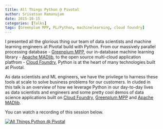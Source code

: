 ```yaml
---
title: All Things Python @ Pivotal
author: Srivatsan Ramanujam
date: 2015-10-15
categories: [Talks]
tags: [Greenplum MPP, PL/Python, machinelearning, cloud foundry]
---
```


I presented all the glorious thing our team of data scientists and machine learning engineers at Pivotal build with Python. From our massively parallel processing database - [Greenplum MPP](https://greenplum.org/), our in-database machine learning library - [Apache MADlib](https://madlib.apache.org/), to the open source multi-cloud application platfrom - [Cloud Foundry](https://www.cloudfoundry.org/), Python is at the heart of many technologies built at Pivotal.

As data scientists and ML engineers, we have the privilege to harness these tools at scale to solve business problems for our customers. In cluded in this talk is an overview of how we leverage Python in our day-to-day lives as data scientists and engineers and some pretty cool demos of data science applications built on [Cloud Foundry](https://www.cloudfoundry.org/), [Greenplum MPP](https://greenplum.org/) and [Apache MADlib](https://madlib.apache.org/).

You can watch a recording of this session below.

[![All Things Python @ Pivotal](https://raw.githubusercontent.com/vatsan/vatsan.github.io/master/assets/img/sample/all_things_python_2015.png)](https://www.youtube.com/watch?v=dwaUl_V3Nes)
